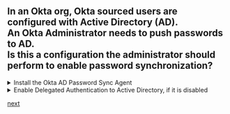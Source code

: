 ## In an Okta org, Okta sourced users are configured with Active Directory (AD).<br>An Okta Administrator needs to push passwords to AD.<br>Is this a configuration the administrator should perform to enable password synchronization?

<details>
  <summary>Install the Okta AD Password Sync Agent</summary>
<p>
  No
</p>
</details>


<details>
  <summary>Enable Delegated Authentication to Active Directory, if it is disabled</summary>
<p>
  No
</p>
</details>


[next](8.md)
